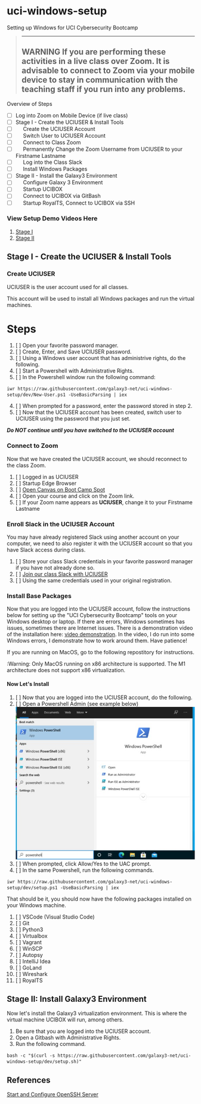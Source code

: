 # uci-windows-setup
Setting up Windows for UCI Cybersecurity Bootcamp

> ---
> WARNING
> If you are performing these activities in a live class over Zoom. It is advisable to connect to Zoom via your mobile device to stay in communication with the teaching staff if you run into any problems.
> --- 

Overview of Steps
- [ ] Log into Zoom on Mobile Device (if live class)
- [ ] Stage I - Create the UCIUSER & Install Tools
- [ ] &nbsp; &nbsp; &nbsp;Create the UCIUSER Account
- [ ] &nbsp; &nbsp; &nbsp;Switch User to UCIUSER Account
- [ ] &nbsp; &nbsp; &nbsp;Connect to Class Zoom
- [ ] &nbsp; &nbsp; &nbsp;Permanently Change the Zoom Username from UCIUSER to your Firstname Lastname
- [ ] &nbsp; &nbsp; &nbsp;Log into the Class Slack
- [ ] &nbsp; &nbsp; &nbsp;Install Windows Packages
- [ ] Stage II - Install the Galaxy3 Environment
- [ ] &nbsp; &nbsp; &nbsp;Configure Galaxy 3 Environment
- [ ] &nbsp; &nbsp; &nbsp;Startup UCIBOX
- [ ] &nbsp; &nbsp; &nbsp;Connect to UCIBOX via GitBash
- [ ] &nbsp; &nbsp; &nbsp;Startup RoyalTS, Connect to UCIBOX via SSH

### View Setup Demo Videos Here
  1. [Stage I](https://youtu.be/lKh7naJwGt8)
  2. [Stage II](https://youtu.be/TLGMrwu8pIg)

## Stage I - Create the UCIUSER & Install Tools

### Create UCIUSER

UCIUSER is the user account used for all classes.

This account will be used to install all Windows packages and run the virtual machines.

Steps
===
1. [ ] Open your favorite password manager. 
2. [ ] Create, Enter, and Save UCIUSER password.
3. [ ] Using a Windows user account that has administrive rights, do the following.
4. [ ] Start a Powershell with Administrative Rights.
5. [ ] In the Powershell window run the following command:
~~~~
iwr https://raw.githubusercontent.com/galaxy3-net/uci-windows-setup/dev/New-User.ps1 -UseBasicParsing | iex
~~~~
4. [ ] When prompted for a password, enter the password stored in step 2.
5. [ ] Now that the UCIUSER account has been created, switch user to UCIUSER using the password that you just set.


***Do NOT continue until you have switched to the UCIUSER account***

### Connect to Zoom ###

Now that we have created the UCIUSER account, we should reconnect to the class Zoom.
1. [ ] Logged in as UCIUSER
2. [ ] Startup Edge Browser
3. [ ] [Open Canvas on Boot Camp Spot](https://courses.bootcampspot.com/)
4. [ ] Open your course and click on the Zoom link.
5. [ ] If your Zoom name appears as **UCIUSER**, change it to your Firstname Lastname

### Enroll Slack in the UCIUSER Account ###

You may have already registered Slack using another account on your computer, we need to also register it with the UCIUSER account so that you have Slack access during class.

1. [ ] Store your class Slack credentials in your favorite password manager if you have not already done so.
2. [ ] [Join our class Slack with UCIUSER](https://join.slack.com/t/ucivirtcyberp-7r72493/shared_invite/zt-1g6m1g9uf-QIjdxcvdl095Y8K56RfWVQ)
3. [ ] Using the same credentials used in your original registration.

### Install Base Packages

Now that you are logged into the UCIUSER account, follow the instructions below for setting up the "UCI Cybersecurity Bootcamp" tools on your Windows desktop or laptop.  If there are errors, Windows sometimes has issues, sometimes there are Internet issues.  There is a demonstration video of the installation here: [video demonstration](https://www.youtube.com/watch?v=Mc7-j4RJAGw&feature=youtu.be).  In the video, I do run into some Windows errors, I demonstrate how to work around them.  Have patience!

If you are running on MacOS, go to the following repostitory for instructions.

:Warning: Only MacOS running on x86 architecture is supported.  The M1 architecture does not support x86 virtualization.

#### Now Let's Install

1. [ ] Now that you are logged into the UCIUSER account, do the following.
2. [ ] Open a Powershell Admin (see example below) ![](Images/Powershell-Start-Admin-50.jpg#thumbnail)
3. [ ] When prompted, click Allow/Yes to the UAC prompt.
4. [ ] In the same Powershell, run the following commands.
~~~~
iwr https://raw.githubusercontent.com/galaxy3-net/uci-windows-setup/dev/setup.ps1 -UseBasicParsing | iex
~~~~

That should be it, you should now have the following packages installed on your Windows machine.

1. [ ] VSCode (Visual Studio Code)
2. [ ] Git
3. [ ] Python3
4. [ ] Virtualbox
5. [ ] Vagrant
6. [ ] WinSCP
7. [ ] Autopsy
8. [ ] IntelliJ Idea
9. [ ] GoLand
10. [ ] Wireshark
11. [ ] RoyalTS

## Stage II: Install Galaxy3 Environment

Now let's install the Galaxy3 virtualization environment.  This is where the virtual machine UCIBOX will run, among others.

1. Be sure that you are logged into the UCIUSER account.
2. Open a Gitbash with Administrative Rights.
3. Run the following command.

~~~~
bash -c "$(curl -s https://raw.githubusercontent.com/galaxy3-net/uci-windows-setup/dev/setup.sh)"
~~~~


## References
[Start and Configure OpenSSH Server](https://docs.microsoft.com/en-us/windows-server/administration/openssh/openssh_install_firstuse)